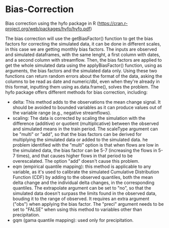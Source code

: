 # Bias-Correction
Bias correction using the hyfo package in R (https://cran.r-project.org/web/packages/hyfo/hyfo.pdf)

The bias correction will use the getBiasFactor() function to get the bias factors for correcting the simulated data, it can be done in different
scales, in this case we are getting monthly bias factors. The inputs are observed and simulated dataframes, with the same lenght, a first column
with dates, and a second column with streamflow. Then, the bias factors are applied to get the whole simulated data using the applyBiasFactor() 
function, using as arguments, the bias factors and the simulated data only. Using these two functions can return random errors about the format
of the data, asking the columns to be read as date and numeric/dbl, even when they're already in this format, inputting them using as.data.frame(),
solves the problem.
The hyfo package offers different methods for bias correction, including:
- delta: This method adds to the observations the mean change signal. It should be avoided to bounded variables as it can produce values out of the 
variable range (e.g., negative streamflows).
- scaling: The data is corrected by scaling the simulation with the difference (additive) or quotient (multiplicative) between the observed and 
simulated means in the train period. The scaleType argument can be "multi" or "add", so that the bias factors can be derived for multiplying the 
simulated data or added to the simulated data. he problem identified with the "multi" option is that when flows are low in the simulated data, the 
bias factor can be 5-7 (increasing the flows in 5-7 times), and that causes higher flows in that period to be overescalated. The option "add" 
doesn't cause this problem.
- eqm (empirical quantile mapping): this method is applicable to any variable, as it's used to calibrate the simulated Cumulative Distribution Function 
(CDF) by adding to the observed quantiles, both the mean delta change and the individual delta changes, in the corresponding quantiles. The extrapolate 
argument can be set to "no", so that the simulated data doesn't surpass the limits found in the observed data, bouding it to the range of observed. It 
requires an extra argument ("obs") when applying the bias factor. The "preci" argument needs to be set to "FALSE" when using this method to variables 
other than precipitation.
- gqm (gama quantile mapping): used only for precipitation.
